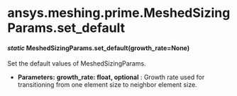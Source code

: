 # ansys.meshing.prime.MeshedSizingParams.set_default

#### *static* MeshedSizingParams.set_default(growth_rate=None)

Set the default values of MeshedSizingParams.

* **Parameters:**
  **growth_rate: float, optional**
  : Growth rate used for transitioning from one element size to neighbor element size.

<!-- !! processed by numpydoc !! -->
